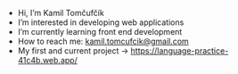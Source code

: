 - Hi, I’m Kamil Tomčufčík
- I’m interested in developing web applications
- I’m currently learning front end development
- How to reach me: kamil.tomcufcik@gmail.com
- My first and current project -> https://language-practice-41c4b.web.app/

<!---
KamilTomcufcik/KamilTomcufcik is a ✨ special ✨ repository because its `README.md` (this file) appears on your GitHub profile.
You can click the Preview link to take a look at your changes.
--->
